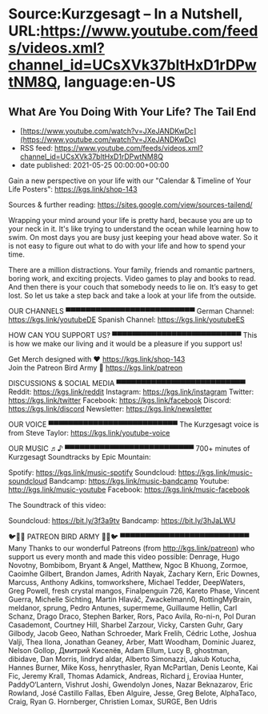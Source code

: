 # Source:Kurzgesagt – In a Nutshell, URL:https://www.youtube.com/feeds/videos.xml?channel_id=UCsXVk37bltHxD1rDPwtNM8Q, language:en-US

## What Are You Doing With Your Life? The Tail End
 - [https://www.youtube.com/watch?v=JXeJANDKwDc](https://www.youtube.com/watch?v=JXeJANDKwDc)
 - RSS feed: https://www.youtube.com/feeds/videos.xml?channel_id=UCsXVk37bltHxD1rDPwtNM8Q
 - date published: 2021-05-25 00:00:00+00:00

Gain a new perspective on your life with our "Calendar & Timeline of Your Life Posters":
https://kgs.link/shop-143

Sources & further reading:
https://sites.google.com/view/sources-tailend/

Wrapping your mind around your life is pretty hard, because you are up to your neck in it. It's like trying to understand the ocean while learning how to swim. On most days you are busy just keeping your head above water. So it is not easy to figure out what to do with your life and how to spend your time.

There are a million distractions. Your family, friends and romantic partners, boring work, and exciting projects. Video games to play and books to read. And then there is your couch that somebody needs to lie on. It’s easy to get lost. So let us take a step back and take a look at your life from the outside. 

OUR CHANNELS
▀▀▀▀▀▀▀▀▀▀▀▀▀▀▀▀▀▀▀▀▀▀▀▀▀▀
German Channel: https://kgs.link/youtubeDE 
Spanish Channel: https://kgs.link/youtubeES 


HOW CAN YOU SUPPORT US?
▀▀▀▀▀▀▀▀▀▀▀▀▀▀▀▀▀▀▀▀▀▀▀▀▀▀
This is how we make our living and it would be a pleasure if you support us!

Get Merch designed with ❤ https://kgs.link/shop-143  
Join the Patreon Bird Army 🐧  https://kgs.link/patreon  


DISCUSSIONS & SOCIAL MEDIA
▀▀▀▀▀▀▀▀▀▀▀▀▀▀▀▀▀▀▀▀▀▀▀▀▀▀
Reddit:            https://kgs.link/reddit
Instagram:     https://kgs.link/instagram
Twitter:           https://kgs.link/twitter
Facebook:      https://kgs.link/facebook
Discord:          https://kgs.link/discord
Newsletter:    https://kgs.link/newsletter


OUR VOICE
▀▀▀▀▀▀▀▀▀▀▀▀▀▀▀▀▀▀▀▀▀▀▀▀▀▀
The Kurzgesagt voice is from 
Steve Taylor:  https://kgs.link/youtube-voice


OUR MUSIC ♬♪
▀▀▀▀▀▀▀▀▀▀▀▀▀▀▀▀▀▀▀▀▀▀▀▀▀▀
700+ minutes of Kurzgesagt Soundtracks by Epic Mountain:

Spotify:            https://kgs.link/music-spotify
Soundcloud:   https://kgs.link/music-soundcloud
Bandcamp:     https://kgs.link/music-bandcamp
Youtube:          http://kgs.link/music-youtube
Facebook:       https://kgs.link/music-facebook

The Soundtrack of this video:

Soundcloud:   https://bit.ly/3f3a9tv
Bandcamp:     https://bit.ly/3hJaLWU


🐦🐧🐤 PATREON BIRD ARMY 🐤🐧🐦
▀▀▀▀▀▀▀▀▀▀▀▀▀▀▀▀▀▀▀▀▀▀▀▀▀▀
Many Thanks to our wonderful Patreons (from http://kgs.link/patreon) who support us every month and made this video possible:
Denrage, Hugo Novotny, Bombibom, Bryant & Angel, Matthew, Ngoc B Khuong, Zormoe, Caoimhe Gilbert, Brandon James, Adrith Nayak, Zachary Kern, Eric Downes, Marcuss, Anthony Adkins, tomworkshere, Michael Tedder, DeepWaters, Greg Powell, fresh crystal mangos, Finalpenguin 726, Kareto Phase, Vincent Guerra, Michelle Sichting, Martin Hlaváč, Zwackelmann0, RottingMyBrain, meldanor, sprung, Pedro Antunes, supermeme, Guillaume Hellin, Carl Schanz, Drago Draco, Stephen Barker, Rors, Paco Avila, Ro-ni-n, Pol Duran Casademont, Courtney Hill, Sharbel Zarzour, Vicky, Carsten Guhr, Gary Gilbody, Jacob Geeo, Nathan Schroeder, Mark Frelih, Cédric Lothe, Joshua Valji, Thea Ilona, Jonathan Geaney, Arber, Matt Woodham, Dominic Juarez, Nelson Gollop, Дмитрий Киселёв, Adam Ellum, Lucy B, ghostman, dibidave, Dan Morris, lindryd aldar, Alberto Simonazzi, Jakub Kotucha, Hannes Burner, Mike Koss, henrythasler, Ryan McPartlan, Denis Leonte, Kai Fic, Jeremy Krall, Thomas Adamick, Andreas, Richard j, Eroviaa Hunter, PaddyO‘Lantern, Vishrut Joshi, Gwendolyn Jones, Nazar Beknazarov, Eric Rowland, José Castillo Fallas, Eben Alguire, Jesse, Greg Belote, AlphaTaco, Craig, Ryan G. Hornberger, Christien Lomax, SURGE, Ben Udris

